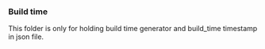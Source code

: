 ### Build time

This folder is only for holding build time generator and build_time timestamp in json file.
